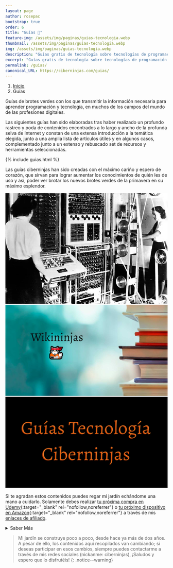 ```yaml
---
layout: page
author: rosepac
bootstrap: true
order: 6
title: "Guías 📓"
feature-img: /assets/img/paginas/guias-tecnologia.webp
thumbnail: /assets/img/paginas/guias-tecnologia.webp
img: /assets/img/paginas/guias-tecnologia.webp
description: "Guías gratis de tecnología sobre tecnologías de programación de campos temáticos relacionados a las profesiones digitales."
excerpt: "Guías gratis de tecnología sobre tecnologías de programación de campos temáticos relacionados a las profesiones digitales."
permalink: /guias/
canonical_URL: https://ciberninjas.com/guias/
---
```


<div class="hidden-sm-down">
<nav aria-label="breadcrumb">
  <ol class="breadcrumb">
    <li class="breadcrumb-item"><a href="/">Inicio</a></li>
    <li class="breadcrumb-item active" aria-current="page">Guías</li>
  </ol>
</nav>
</div>

<script type="application/ld+json">
{
 "@context": "https://schema.org",
 "@type": "BreadcrumbList",
 "itemListElement":
 [
  {
   "@type": "ListItem",
   "position": 1,
   "item":
   {
    "@id": "https://ciberninjas.com/guias/",
    "name": "Guías gratis de Programación, Desarrollo y Tecnología"
    }
  }
 ]
}
</script>

Guías de brotes verdes con los que transmitir la información necesaria para aprender programación y tecnología, en muchos de los campos del mundo de las profesiones digitales.

Las siguientes guías han sido elaboradas tras haber realizado un profundo rastreo y poda de contenidos encontrados a lo largo y ancho de la profunda selva de Internet y constan de una extensa introducción a la temática elegida, junto a una amplia lista de artículos útiles y en algunos casos, complementado junto a un extenso y rebuscado set de recursos y herramientas seleccionadas.

{% include guias.html %}

Las guías ciberninjas han sido creadas con el máximo cariño y espero de corazón, que sirvan para lograr aumentar los conocimientos de quién les de uso y así, poder ver brotar los nuevos brotes verdes de la primavera en su máximo esplendor.

<div class ="portfolio-grid">
<div class="portfolio-cell">
<a class="portfolio-link" data-keyboard="true" href="/cronograma/">
<div class="caption" title="🥇 ▷ Cronograma de la Historia de las Computadoras">
<div class="caption-content">
<i class="fa fa-search-plus fa-3x"></i>
</div>
</div>
<img alt="1944 - Primer Colossus operativo en Bletchley Park" class="" src="/assets/img/paginas-historia/colossus.webp">
</a>
</div>
<div class="portfolio-cell">
<a class="portfolio-link" data-keyboard="true" href="/wiki/">
<div class="caption" title="WikiNinjas: La Enciclopedia Informática Tecnológica Ciberninjas actualizada creada por Ciberninjas">
<div class="caption-content">
<i class="fa fa-search-plus fa-3x"></i>
</div>
</div>
<img alt="La Mejor Wikipedia de Tecnología en Español del Mundo" class="" src="/assets/img/paginas/wikininjas-test-1.jpg">
</a>
</div>
<div class="portfolio-cell">
<a class="portfolio-link" data-keyboard="true" href="/glosario/">
<div class="caption" title="🥇 ▷ Diccionario Tecnológico de los Ciberninjas">
<div class="caption-content">
<i class="fa fa-search-plus fa-3x"></i>
</div>
</div>
<img alt="Lista de palabras del Diccionario Tecnológico y sus definiciones" class="" src="/assets/img/paginas/guias-tecnologia.webp">
</a>
</div>
</div>

Si te agradan estos contenidos puedes regar mi jardín echándome una mano a cuidarlo. Solamente debes realizar [tu próxima compra en Udemy](https://click.linksynergy.com/deeplink?id=W9Gem8jDoic&mid=39197&murl=https%3A%2F%2Fwww.udemy.com%2F){:target="_blank" rel="nofollow,noreferrer"} o [tu próximo dispositivo en Amazon](https://amzn.to/3pI3doT){:target="_blank" rel="nofollow,noreferrer"} a través de mis <a href="/catalogo/" title="Enlaces a los Productos de la Tienda de Programación y Tecnología Ciberninjas">enlaces de afiliado</a>.

<details>
<summary>Saber Más</summary>
<br/>
<p>Estas publicaciones han conllevado horas y horas de intenso trabajo de investigación, lectura, práctica y redacción; y como no, tiempo, mucho tiempo de búsqueda y más de un dolor de cabeza.</p>
<p>Hasta el momento, las semillas sembradas están relacionadas con: como aprender a aprender, como aprender a programar, como aprender diseño web, como aprender sobre bases de datos, las profesiones digitales más demandadas, las herramientas y frameworks más demandadas dentro de las profesiones digitales, las habilidades requeridas dentro de todos los trabajos digitales, los frameworks de desarrollo web, como aprender Javascript, como poder aprender Python, como aprender inteligencia artificial, los mejores libros para aprender GO, como aprender NodeJS, como aprender Rust, como aprender sobre generadores de sitios estáticos (como por ejemplo Jekyll), como poder aprender todo sobre CMS (como por ejemplo: Wordpress o Drupal), como aprender Git, como aprender posicionamiento y el SEO, las mejores herramienas para los mejores webmaster, ayuda para aprender todo lo necesario sobre los rastreadores web y el fichero robots.txt, como aprender diseño gráfico, los mejores sistemas operativos de código abierto, instaladores múltiples (como Chocolatey y Ninite), herramientas de utilidad (como Hiren´s BootCD o la enciclopedia offline Kiwix).</p>
</details>

> Mi jardín se construye poco a poco, desde hace ya más de dos años. A pesar de ello, los contenidos aquí recopilados van cambiando; si deseas participar en esos cambios, siempre puedes contactarme a través de mis redes sociales (nickanme: ciberninjas), ¡Saludos y espero que lo disfrutéis!
{: .notice--warning}

<script type="application/ld+json">
{
  "@context": "https://schema.org",
  "@type": "FAQPage",
  "mainEntity": [{
    "@type": "Question",
    "name": "¿Qué son las guías de tecnología?",
    "acceptedAnswer": {
      "@type": "Answer",
      "text": "Las guías de tecnología, son artículos extensos, enfocados en explicarte el máximo contenido posible sobre una tecnología concreta."
    }
  },{
    "@type": "Question",
    "name": "¿Por qué Ciberninjas crea este tipo de guías tecnológicas?",
    "acceptedAnswer": {
      "@type": "Answer",
      "text": "Habiendo descubierta una alta falta de contenidos de calidad sobre programación y desarrollo, en 2018, se decide comenzar con este proyecto; que se ha ido extendiendo hacía la traducción de artículos de Wikipedia y mucho más."
    }
  }]
}
</script>